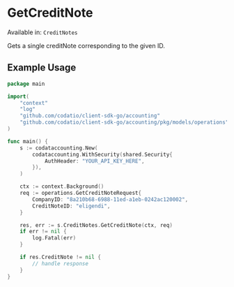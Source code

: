 # GetCreditNote
Available in: `CreditNotes`

Gets a single creditNote corresponding to the given ID.

## Example Usage
```go
package main

import(
	"context"
	"log"
	"github.com/codatio/client-sdk-go/accounting"
	"github.com/codatio/client-sdk-go/accounting/pkg/models/operations"
)

func main() {
    s := codataccounting.New(
        codataccounting.WithSecurity(shared.Security{
            AuthHeader: "YOUR_API_KEY_HERE",
        }),
    )

    ctx := context.Background()    
    req := operations.GetCreditNoteRequest{
        CompanyID: "8a210b68-6988-11ed-a1eb-0242ac120002",
        CreditNoteID: "eligendi",
    }

    res, err := s.CreditNotes.GetCreditNote(ctx, req)
    if err != nil {
        log.Fatal(err)
    }

    if res.CreditNote != nil {
        // handle response
    }
}
```